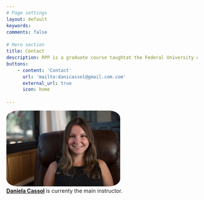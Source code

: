 ```yaml
---
# Page settings
layout: default
keywords:
comments: false

# Hero section
title: Contact
description: RPP is a graduate course taughtat the Federal University of Espírito Santo, São Mateus - Brazil. 
buttons:
    - content: 'Contact'
      url: 'mailto:danicassol@gmail.com.com'
      external_url: true
      icon: home

---
```



<div class='row'>
    <div class='col-md-4'>
        <img style='border-radius:10%;' src='/assets/img/team/dani.jpg' alt='Daniela Cassol' width="300px">
    </div>
    <div class='col-md-8' style='text-align: justify;'>
       <b> <a href="https://www.dcassol.com/">Daniela Cassol</a> </b>
       is currenty the main instructor.
    </div>
</div>

<br>
<br>

